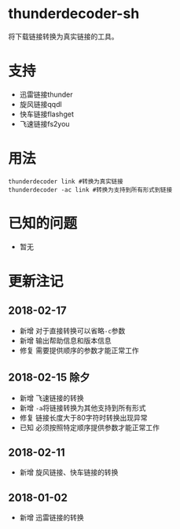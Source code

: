 # thunderdecoder-sh
将下载链接转换为真实链接的工具。

# 支持
- 迅雷链接thunder
- 旋风链接qqdl
- 快车链接flashget
- 飞速链接fs2you

# 用法
```
thunderdecoder link #转换为真实链接
thunderdecoder -ac link #转换为支持到所有形式到链接
```

# 已知的问题
- 暂无

# 更新注记
## 2018-02-17
- 新增 对于直接转换可以省略`-c`参数
- 新增 输出帮助信息和版本信息
- 修复 需要提供顺序的参数才能正常工作
## 2018-02-15 除夕
- 新增 飞速链接的转换
- 新增 `-a`将链接转换为其他支持到所有形式
- 修复 链接长度大于80字符时转换出现异常
- 已知 必须按照特定顺序提供参数才能正常工作
## 2018-02-11
- 新增 旋风链接、快车链接的转换
## 2018-01-02
- 新增 迅雷链接的转换


